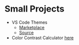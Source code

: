 # Small Projects

- VS Code Themes 
  - [Marketplace](https://marketplace.visualstudio.com/items?itemName=czuelsdorf.vscode-common-themes)
  - [Source](https://github.com/chriszuelsdorf/vscode-common-themes)
- Color Contrast Calculator [here](text-contrast/)
